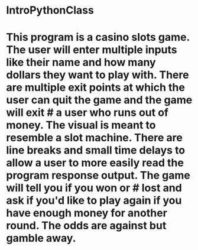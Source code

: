 # IntroPythonClass
# This program is a casino slots game. The user will enter multiple inputs like their name and how many dollars they want to play with. There are multiple exit points at which the user can quit the game and the game will exit # a user who runs out of money. The visual is meant to resemble a slot machine. There are line breaks and small time delays to allow a user to more easily read the program response output. The game will tell you if you won or # lost and ask if you'd like to play again if you have enough money for another round. The odds are against but gamble away.
